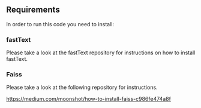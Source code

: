 ## Requirements
In order to run this code you need to install:

### fastText
Please take a look at the fastText repository for instructions on how to install fastText.

### Faiss
Please take a look at the following repository for instructions.
<!-- to install faiss -->
https://medium.com/moonshot/how-to-install-faiss-c986fe474a8f


